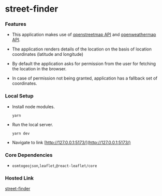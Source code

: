 # street-finder

### Features 
- This application makes use of [openstreetmap API](https://www.openstreetmap.org/api/0.6/map) and [openweathermap API](https://openweathermap.org/current).

- The application renders details of the location on the basis of location coordinates (latitude and longitude)

- By default the application asks for permission from the user for fetching the location in the browser.

- In case of permission not being granted, application has a fallback set of coordinates.

### Local Setup
- Install node modules.

    `yarn`

- Run the local server.

    `yarn dev`

- Navigate to link [http://127.0.0.1:5173/](http://127.0.0.1:5173/)

### Core Dependencies

- `osmtogeojson`,`leaflet`,`@react-leaflet/core`

### Hosted Link
[street-finder](https://street-finder.netlify.app/) 